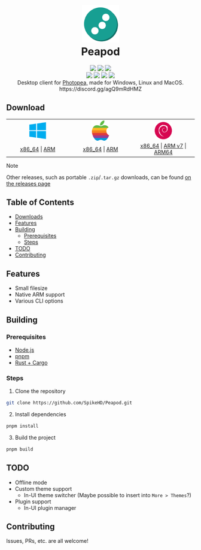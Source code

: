<h1 align="center">
 <img height="100px" src="src-tauri/icons/icon.png" />
 <br />
 Peapod
</h1>
<div align="center">
 <img src="https://img.shields.io/github/actions/workflow/status/SpikeHD/peapod/build.yml" />
 <img src="https://img.shields.io/github/package-json/v/SpikeHD/peapod" />
 <img src="https://img.shields.io/github/repo-size/SpikeHD/peapod" />
</div>
<div align="center">
 <img src="https://img.shields.io/github/commit-activity/m/SpikeHD/peapod" />
 <img src="https://img.shields.io/github/release-date/SpikeHD/peapod" />
 <img src="https://img.shields.io/github/stars/SpikeHD/peapod" />
 <img src="https://img.shields.io/github/downloads/SpikeHD/peapod/total" />
</div>

<div align="center">
 Desktop client for <a href="https://www.photopea.com/">Photopea,</a> made for Windows, Linux and MacOS.
 <br />
 https://discord.gg/agQ9mRdHMZ
</div>

## Download

<table align="center">
  <tr>
    <th>
      <img src="docs/image/windows.png" width="30%" align="center" />
    </th>
    <th>
      <img src="docs/image/apple.png" width="30%" align="center" />
    </th>
    <th>
      <img src="docs/image/debian.png" width="30%" align="center" />
    </th>
  </tr>

  <tr>
    <td width="30%">
      <div align="center">
        <a href="https://github.com/SpikeHD/peapod/releases/latest/download/peapod_x86_64-pc-windows-msvc_msi">x86_64</a>
        <span>|</span>
        <a href="https://github.com/SpikeHD/peapod/releases/latest/download/peapod_aarch64-pc-windows-msvc_nsis">ARM</a>
      </div>
    </td>
    <td width="30%">
      <div align="center">
        <a href="https://github.com/SpikeHD/peapod/releases/latest/download/peapod_x86_64-apple-darwin_dmg">x86_64</a>
        <span>|</span>
        <a href="https://github.com/SpikeHD/peapod/releases/latest/download/peapod_aarch64-apple-darwin_dmg">ARM</a>
      </div>
    </td>
    <td width="30%">
      <div align="center">
        <a href="https://github.com/SpikeHD/peapod/releases/latest/download/peapod_x86_64-unknown-linux-gnu_deb">x86_64</a>
        <span>|</span>
        <a href="https://github.com/SpikeHD/peapod/releases/latest/download/">ARM v7</a>
        <span>|</span>
        <a href="https://github.com/SpikeHD/peapod/releases/latest/download/">ARM64</a>
      </div>
    </td>
  </tr>
</table>

> [!NOTE]
> Other releases, such as portable `.zip`/`.tar.gz` downloads, can be found [on the releases page](https://github.com/SpikeHD/peapod/releases/latest)

## Table of Contents

* [Downloads](#download)
* [Features](#features)
* [Building](#building)
  * [Prerequisites](#prerequisites)
  * [Steps](#steps)
* [TODO](#todo)
* [Contributing](#contributing)

## Features

* Small filesize
* Native ARM support
* Various CLI options

## Building

### Prerequisites

* [Node.js](https://nodejs.org/en/)
* [pnpm](https://pnpm.io/)
* [Rust + Cargo](https://www.rust-lang.org/tools/install)

### Steps

1. Clone the repository
  ```sh
  git clone https://github.com/SpikeHD/Peapod.git
  ```
2. Install dependencies
  ```sh
  pnpm install
  ```
3. Build the project
  ```sh
  pnpm build
  ```

## TODO

* Offline mode
* Custom theme support
  * In-UI theme switcher (Maybe possible to insert into `More > Themes`?)
* Plugin support
  * In-UI plugin manager

## Contributing

Issues, PRs, etc. are all welcome!